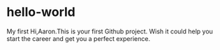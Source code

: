 # hello-world
My first
Hi,Aaron.This is your first Github project.
Wish it could help you start the career and get you a perfect experience.
